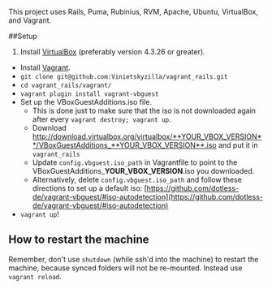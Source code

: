 This project uses Rails, Puma, Rubinius, RVM, Apache, Ubuntu, VirtualBox, and Vagrant.

##Setup

1. Install [VirtualBox](https://www.virtualbox.org/wiki/Downloads) (preferably version 4.3.26 or greater).
- Install [Vagrant](http://www.vagrantup.com/downloads.html).
- `git clone git@github.com:Vinietskyzilla/vagrant_rails.git`
- `cd vagrant_rails/vagrant/`
- `vagrant plugin install vagrant-vbguest`
- Set up the VBoxGuestAdditions.iso file.
  - This is done just to make sure that the iso is not downloaded again after every `vagrant destroy; vagrant up`.
  - Download http://download.virtualbox.org/virtualbox/**YOUR_VBOX_VERSION**/VBoxGuestAdditions_**YOUR_VBOX_VERSION**.iso and put it in `vagrant_rails`
  - Update `config.vbguest.iso_path` in Vagrantfile to point to the VBoxGuestAdditions_**YOUR_VBOX_VERSION**.iso you downloaded.
  - Alternatively, delete `config.vbguest.iso_path` and follow these directions to set up a default iso: [https://github.com/dotless-de/vagrant-vbguest/#iso-autodetection](https://github.com/dotless-de/vagrant-vbguest/#iso-autodetection)
- `vagrant up`!

## How to restart the machine
Remember, don't use `shutdown` (while ssh'd into the machine) to restart the machine, because synced folders will not be re-mounted. Instead use `vagrant reload`.